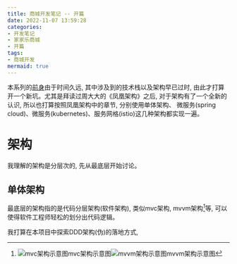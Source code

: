 ```yaml
---
title: 商城开发笔记 -- 开篇
date: 2022-11-07 13:59:28
categories:
- 开发笔记
- 家家乐商城
- 开篇
tags:
- 商城开发
mermaid: true
---
```


本系列的[前身](/my_project/shopping_mall/Dependence_and_configuration/Shopping-mall-developNote-framework.html)由于时间久远, 其中涉及到的技术栈以及架构早已过时, 由此才打算开一个新坑。尤其是拜读过周大大的《凤凰架构》之后, 对于架构有了一个全新的认识, 所以也打算按照凤凰架构中的章节, 分别使用单体架构、 微服务(spring cloud)、微服务(kubernetes)、服务网格(istio)这几种架构都实现一遍。

# 架构

我理解的架构是分层次的, 先从最底层开始讨论。

## 单体架构

最底层的架构指的是代码分层架构(软件架构), 类似mvc架构, mvvm架构[^1]等, 可以使得软件工程师轻松的划分出代码逻辑。

[^1]: <div style="display: flex;">
    <center><img src="/images/my-project/family-happy-mall/MVC-Process.svg.png" alt="mvc架构示意图">mvc架构示意图</center>
    <center><img src="/images/my-project/family-happy-mall/MVVMPattern.png" alt="mvvm架构示意图">mvvm架构示意图</center>
</div>

我打算在本项目中探索DDD架构(伪)的落地方式, 